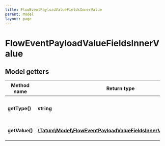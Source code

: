 ```yaml
---
title: FlowEventPayloadValueFieldsInnerValue
parent: Model
layout: page
---
```


# FlowEventPayloadValueFieldsInnerValue

## Model getters

Method name | Return type | Description | Notes
------------ | ------------- | ------------- | -------------
**getType()** | **string** | Type of the value <br>Example: `Optional` | [optional]
**getValue()** | [**\Tatum\Model\FlowEventPayloadValueFieldsInnerValueOneOf1Value**](../FlowEventPayloadValueFieldsInnerValueOneOf1Value) |  <br>Example: `null` | [optional]

